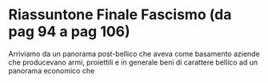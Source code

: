 # Riassuntone Finale Fascismo (da pag 94 a pag 106)

Arriviamo da un panorama post-bellico che aveva come basamento aziende che producevano armi, proiettili e in generale beni di carattere bellico ad un panorama economico che 

<!--stackedit_data:
eyJoaXN0b3J5IjpbMTY5OTAxNjI3NCwxNzg4NTU1OTkxXX0=
-->